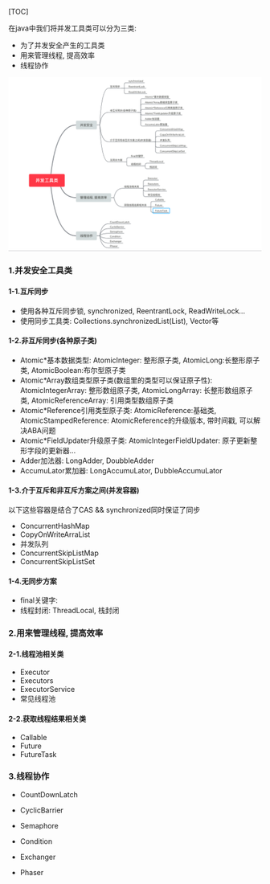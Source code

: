 [TOC]

在java中我们将并发工具类可以分为三类:

- 为了并发安全产生的工具类
- 用来管理线程, 提高效率
- 线程协作

![image](../img/并发工具类.png)

### 1.并发安全工具类

#### 1-1.互斥同步

- 使用各种互斥同步锁, synchronized, ReentrantLock, ReadWriteLock...
- 使用同步工具类: Collections.synchronizedList(List<E>), Vector等

#### 1-2.非互斥同步(各种原子类)

- Atomic*基本数据类型: AtomicInteger: 整形原子类, AtomicLong:长整形原子类, AtomicBoolean:布尔型原子类
- Atomic*Array数组类型原子类(数组里的类型可以保证原子性): AtomicIntegerArray: 整形数组原子类, AtomicLongArray: 长整形数组原子类, AtomicReferenceArray: 引用类型数组原子类
- Atomic*Reference引用类型原子类: AtomicReference:基础类, AtomicStampedReference: AtomicReference的升级版本, 带时间戳, 可以解决ABA问题
- Atomic*FieldUpdater升级原子类: AtomicIntegerFieldUpdater: 原子更新整形字段的更新器...
- Adder加法器: LongAdder, DoubbleAdder
- AccumuLator累加器: LongAccumuLator, DubbleAccumuLator

#### 1-3.介于互斥和非互斥方案之间(并发容器)

以下这些容器是结合了CAS && synchronized同时保证了同步

- ConcurrentHashMap
- CopyOnWriteArraList
- 并发队列
- ConcurrentSkipListMap
- ConcurrentSkipListSet

#### 1-4.无同步方案

- final关键字:
- 线程封闭: ThreadLocal, 栈封闭



### 2.用来管理线程, 提高效率

#### 2-1.线程池相关类

- Executor
- Executors
- ExecutorService
- 常见线程池

#### 2-2.获取线程结果相关类

- Callable
- Future
- FutureTask

### 3.线程协作

- CountDownLatch

- CyclicBarrier
- Semaphore
- Condition
- Exchanger
- Phaser











